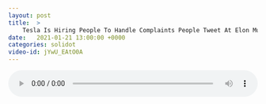 ```yaml
---
layout: post
title:  >
    Tesla Is Hiring People To Handle Complaints People Tweet At Elon Musk
date:   2021-01-21 13:00:00 +0000
categories: solidot
video-id: jYwU_EAtO0A
---
```


<audio src="/assets/d05abbb978e112190cbf80c5f809373b.mp3" style="width: 100%;" controls></audio>

